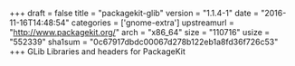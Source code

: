 +++
draft = false
title = "packagekit-glib"
version = "1.1.4-1"
date = "2016-11-16T14:48:54"
categories = ['gnome-extra']
upstreamurl = "http://www.packagekit.org/"
arch = "x86_64"
size = "110716"
usize = "552339"
sha1sum = "0c67917dbdc00067d278b122eb1a8fd36f726c53"
+++
GLib Libraries and headers for PackageKit